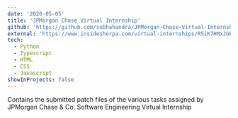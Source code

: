 ```yaml
---
date: '2020-05-05'
title: 'JPMorgan Chase Virtual Internship'
github: 'https://github.com/subhahandra/JPMorgan-Chase-Virtual-Internship'
external: 'https://www.insidesherpa.com/virtual-internships/R5iK7HMxJGBgaSbvk'
tech:
  - Python
  - Typescript
  - HTML
  - CSS
  - Javascript
showInProjects: false
---
```


Contains the submitted patch files of the various tasks assigned by JPMorgan Chase & Co. Software Engineering Virtual Internship
